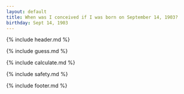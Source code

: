 ```yaml
---
layout: default
title: When was I conceived if I was born on September 14, 1903?
birthday: Sept 14, 1903
---
```


{% include header.md %}

{% include guess.md %}

{% include calculate.md %}

{% include safety.md %}

{% include footer.md %}



